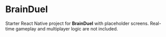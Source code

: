# BrainDuel

Starter React Native project for **BrainDuel** with placeholder screens.
Real-time gameplay and multiplayer logic are not included.
